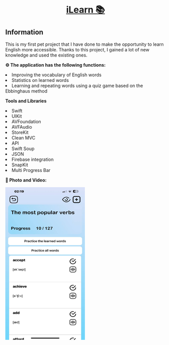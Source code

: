 <h1 align="center"><a href="https://apps.apple.com/il/app/ilearn-%D0%B0%D0%BD%D0%B3%D0%BB%D0%B8%D0%B9%D1%81%D0%BA%D0%B8%D0%B9-" target="_blank">iLearn 📚</a> 

<h2 align="left"> Information </h2> 
<p> This is my first pet project that I have done to make the opportunity to learn English more accessible. Thanks to this project, I gained a lot of new knowledge and used the existing ones. </p>


<p><strong>⚙️ The application has the following functions:</strong></p>
<li> Improving the vocabulary of English words </li>
<li> Statistics on learned words </li> 
<li> Learning and repeating words using a quiz game based on the Ebbinghaus method </li> 

<p>     </p>


<p><strong> Tools and Libraries </strong></p>
<li> Swift  </li>
<li> UIKit </li> 
<li> AVFoundation </li> 
<li> AVFAudio </li> 
<li> StoreKit </li> 
<li> Clean MVC </li> 
<li> API </li> 
<li> Swift Soup </li> 
<li> JSON </li> 
<li> Firebase integration </li> 
<li> SnapKit </li> 
<li> Multi Progress Bar </li> 

<p>     </p>

<p><strong> 📸 Photo and Video: </strong></p>

<img src="ReadmeImages/1.jpeg" alt="Example Image" width="250" height="480">

